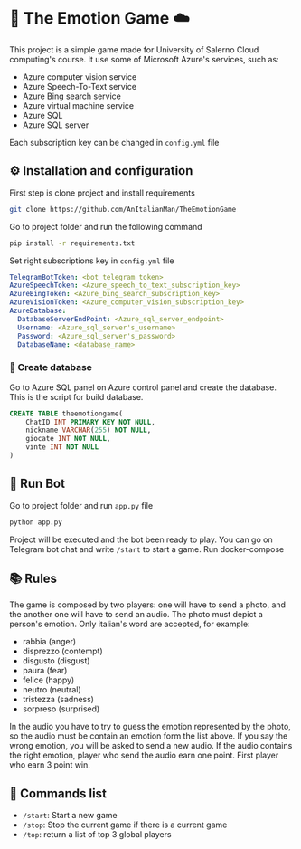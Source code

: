 
# :robot: The Emotion Game :cloud:  
  
This project is a simple game made for University of Salerno Cloud computing's course. It use some of Microsoft Azure's services, such as:  

* Azure computer vision service
* Azure Speech-To-Text service
* Azure Bing search service
* Azure virtual machine service
* Azure SQL
* Azure SQL server

Each subscription key can be changed in ```config.yml``` file
  
## :gear: Installation and configuration
First step is clone project and install requirements
```bash
git clone https://github.com/AnItalianMan/TheEmotionGame
```
Go to project folder and run the following command
```bash
pip install -r requirements.txt
```
Set right subscriptions key in ```config.yml``` file

```yml
TelegramBotToken: <bot_telegram_token>
AzureSpeechToken: <Azure_speech_to_text_subscription_key> 
AzureBingToken: <Azure_bing_search_subscription_key>
AzureVisionToken: <Azure_computer_vision_subscription_key>
AzureDatabase:  
  DatabaseServerEndPoint: <Azure_sql_server_endpoint>
  Username: <Azure_sql_server's_username>
  Password: <Azure_sql_server's_password>  
  DatabaseName: <database_name>
```

### :wrench: Create database
Go to Azure SQL panel on Azure control panel and create the database.
This is the script for build database.
```SQL 
CREATE TABLE theemotiongame(
	ChatID INT PRIMARY KEY NOT NULL,
	nickname VARCHAR(255) NOT NULL,
	giocate INT NOT NULL,
	vinte INT NOT NULL
)
```


## :rocket: Run Bot
Go to project folder and run ```app.py``` file
  
```bash
python app.py
```  
  
Project will be executed and the bot been ready to play.
You can go on Telegram bot chat and write ```/start``` to start a game.
Run docker-compose

## :books: Rules
The game is composed by two players: one will have to send a photo, and the another one will have to send an audio.
The photo must depict a person's emotion. Only italian's word are accepted, for example:
* rabbia (anger)
* disprezzo (contempt)
* disgusto (disgust)
* paura (fear)
* felice (happy)
* neutro (neutral)
* tristezza (sadness)
* sorpreso (surprised)

In the audio you have to try to guess the emotion represented by the photo, so the audio must be contain an emotion form the list above. If you say the wrong emotion, you will be asked to send a new audio.
If the audio contains the right emotion, player who send the audio earn one point. First player who earn 3 point win.

## :iphone: Commands list
* ```/start```: Start a new game
* ```/stop```: Stop the current game if there is a current game
* ```/top```: return a list of top 3 global players

